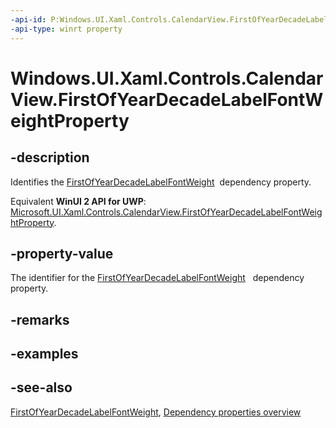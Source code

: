 ```yaml
---
-api-id: P:Windows.UI.Xaml.Controls.CalendarView.FirstOfYearDecadeLabelFontWeightProperty
-api-type: winrt property
---
```


<!-- Property syntax
public Windows.UI.Xaml.DependencyProperty FirstOfYearDecadeLabelFontWeightProperty { get; }
-->

# Windows.UI.Xaml.Controls.CalendarView.FirstOfYearDecadeLabelFontWeightProperty

## -description
Identifies the [FirstOfYearDecadeLabelFontWeight](calendarview_firstofyeardecadelabelfontweight.md)  dependency property.

Equivalent **WinUI 2 API for UWP**: [Microsoft.UI.Xaml.Controls.CalendarView.FirstOfYearDecadeLabelFontWeightProperty](/windows/winui/api/microsoft.ui.xaml.controls.calendarview.firstofyeardecadelabelfontweightproperty).

## -property-value
The identifier for the [FirstOfYearDecadeLabelFontWeight](calendarview_firstofyeardecadelabelfontweight.md)   dependency property.

## -remarks

## -examples

## -see-also
[FirstOfYearDecadeLabelFontWeight](calendarview_firstofyeardecadelabelfontweight.md), [Dependency properties overview](/windows/uwp/xaml-platform/dependency-properties-overview)
